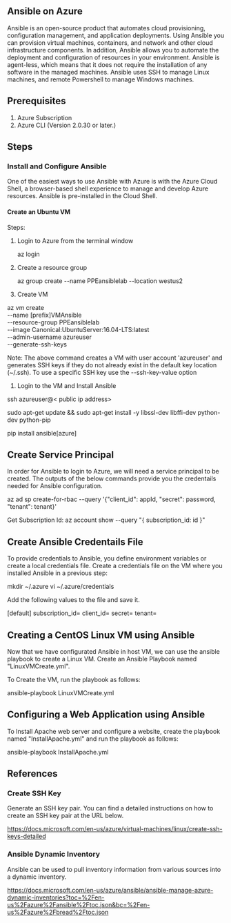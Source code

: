 ## Ansible on Azure

Ansible is an open-source product that automates cloud provisioning, configuration management, and application deployments. Using Ansible you can provision virtual machines, containers, and network and other cloud infrastructure components. In addition, Ansible allows you to automate the deployment and configuration of resources in your environment.
Ansible is agent-less, which means that it does not require the installation of any software in the managed machines. Ansible uses SSH to manage Linux machines, and remote Powershell to manage Windows machines.

## Prerequisites

1. Azure Subscription
2. Azure CLI (Version 2.0.30 or later.)



## Steps

### Install and Configure Ansible 

One of the easiest ways to use Ansible with Azure is with the Azure Cloud Shell, a browser-based shell experience to manage and develop Azure resources. Ansible is pre-installed in the Cloud Shell.

#### Create an Ubuntu VM 

Steps:

1. Login to Azure from the terminal window
    
    az login

1. Create a resource group 

    az group create --name PPEansiblelab --location westus2

3. Create VM

az vm create \
    --name [prefix]VMAnsible \
    --resource-group PPEansiblelab \
    --image Canonical:UbuntuServer:16.04-LTS:latest \
    --admin-username azureuser \
    --generate-ssh-keys

Note: The above command creates a VM with user account 'azureuser' and generates SSH keys if they do not already exist in the default key location (~/.ssh). To use a specific SSH key use the --ssh-key-value option

1. Login to the VM and Install Ansible

ssh azureuser@< public ip address>

sudo apt-get update && sudo apt-get install -y libssl-dev libffi-dev python-dev python-pip

pip install ansible[azure]


## Create Service Principal

In order for Ansible to login to Azure, we will need a service principal to be created. The outputs of the below commands provide you the credentails needed for Ansible configuration.

az ad sp create-for-rbac --query '{"client_id": appId, "secret": password, "tenant": tenant}'

Get Subscription Id:
az account show --query "{ subscription_id: id }"


## Create Ansible Credentails File

To provide credentials to Ansible, you define environment variables or create a local credentials file. Create a credentials file on the VM where you installed Ansible in a previous step:

mkdir ~/.azure
vi ~/.azure/credentials

Add the following values to the file and save it.

[default]
subscription_id=<subscriptionid>
client_id=<clientid>
secret=<secret>
tenant=<tenantid>


## Creating a CentOS Linux VM using Ansible

Now that we have configurated Ansible in host VM, we can use the ansible playbook to create a Linux VM. Create an Ansible Playbook named "LinuxVMCreate.yml". 

To Create the VM, run the playbook as follows:

ansible-playbook LinuxVMCreate.yml


## Configuring a Web Application using Ansible 

To Install Apache web server and configure a website, create the playbook  named "InstallApache.yml" and run the playbook as follows:

ansible-playbook InstallApache.yml

## References

### Create SSH Key

Generate an SSH key pair. You can find a detailed instructions on how to create an SSH key pair at the URL below. 

https://docs.microsoft.com/en-us/azure/virtual-machines/linux/create-ssh-keys-detailed

### Ansible Dynamic Inventory

Ansible can be used to pull inventory information from various sources into a dynamic inventory. 

https://docs.microsoft.com/en-us/azure/ansible/ansible-manage-azure-dynamic-inventories?toc=%2Fen-us%2Fazure%2Fansible%2Ftoc.json&bc=%2Fen-us%2Fazure%2Fbread%2Ftoc.json


